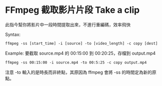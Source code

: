 # FFmpeg 截取影片片段 Take a clip

此指今幫你將影片中一段時間提取出來，不進行重編碼，效率飛快

Syntax:

```
ffmpeg -ss [start_time] -i [source] -to [video_length] -c copy [dest]
```

Example:
要截取 source.mp4 的 00:15:00 到 00:20:25，存檔到 output.mp4

```
ffmpeg -ss 00:15:00 -i source.mp4 -to 00:5:25 -c copy output.mp4
```

注意 -to 輸入的是時長而非終點，其原因為 ffmpeg 會將 -ss 的時間定為新的原點。


